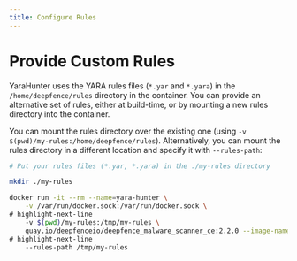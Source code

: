 ```yaml
---
title: Configure Rules
---
```



# Provide Custom Rules

YaraHunter uses the YARA rules files (`*.yar` and `*.yara`) in the `/home/deepfence/rules` directory in the container.  You can provide an alternative set of rules, either at build-time, or by mounting a new rules directory into the container.

You can mount the rules directory over the existing one (using `-v $(pwd)/my-rules:/home/deepfence/rules`). Alternatively, you can mount the rules directory in a different location and specify it with `--rules-path`:

```bash
# Put your rules files (*.yar, *.yara) in the ./my-rules directory

mkdir ./my-rules

docker run -it --rm --name=yara-hunter \
    -v /var/run/docker.sock:/var/run/docker.sock \
# highlight-next-line
    -v $(pwd)/my-rules:/tmp/my-rules \
    quay.io/deepfenceio/deepfence_malware_scanner_ce:2.2.0 --image-name node:latest \
# highlight-next-line
    --rules-path /tmp/my-rules
```


